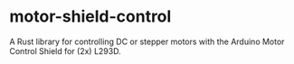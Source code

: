 # motor-shield-control
A Rust library for controlling DC or stepper motors with the Arduino Motor Control Shield for (2x) L293D.
